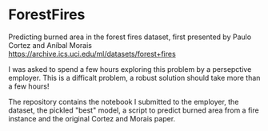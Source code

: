# ForestFires

Predicting burned area in the forest fires dataset, first presented by Paulo Cortez and Aníbal Morais https://archive.ics.uci.edu/ml/datasets/forest+fires

I was asked to spend a few hours exploring this problem by a persepctive employer. This is a difficalt problem, a robust solution should take more than a few hours!

The repository contains the notebook I submitted to the employer, the dataset, the pickled "best" model, a script to predict burned area from a fire instance and the original Cortez and Morais paper.
